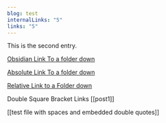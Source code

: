 ```yaml
---
blog: test
internalLinks: "5"
links: "5"
---
```

This is the second entry.

[Obsidian Link To a folder down](obsidian://open?vault=bulk-export-test&file=posts1%2Fsubfolder%2Fsub-note1)

[Absolute Link To a folder down](posts1/subfolder/sub-note1)

[Relative Link to a Folder down](subfolder/sub-note1)

Double Square Bracket Links
[[post1]]

[[test file with spaces and embedded double quotes]]


